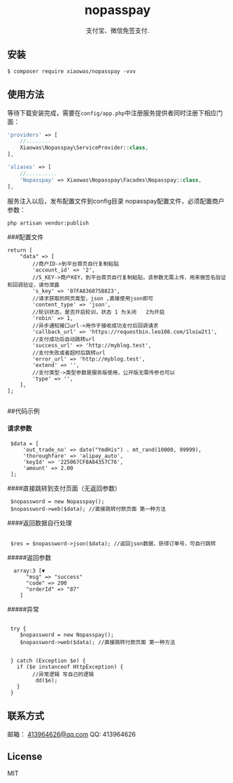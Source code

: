 <h1 align="center"> nopasspay </h1>

<p align="center"> 支付宝、微信免签支付.</p>


## 安装

```shell
$ composer require xiaowas/nopasspay -vvv
```

## 使用方法

等待下载安装完成，需要在`config/app.php`中注册服务提供者同时注册下相应门面：
```php
'providers' => [
    //........
    Xiaowas\Nopasspay\ServiceProvider::class,
],

'aliases' => [
    //..........
    'Nopasspay' => Xiaowas\Nopasspay\Facades\Nopasspay::class,
],

```
服务注入以后，发布配置文件到config目录 nopasspay配置文件，必须配置商户参数：
```composer
php artisan vendor:publish
```

###配置文件

```
return [
    "data" => [
        //商户ID->到平台首页自行复制粘贴
        'account_id' => '2',
        //S_KEY->商户KEY，到平台首页自行复制粘贴，该参数无需上传，用来做签名验证和回调验证，请勿泄露
        's_key' => '07FA836875B823',
        //请求获取的网页类型，json ,直接使用json即可
        'content_type' => 'json',
        //轮训状态，是否开启轮训，状态 1 为关闭   2为开启
        'robin' => 1,
        //异步通知接口url->用作于接收成功支付后回调请求
        'callback_url' => 'https://requestbin.leo108.com/1loiw2t1',
        //支付成功后自动跳转url
        'success_url' => 'http://myblog.test',
        //支付失败或者超时后跳转url
        'error_url' => 'http://myblog.test',
        'extend' => '',
        //支付类型->类型参数是服务版使用，公开版无需传参也可以
        'type' => '',
    ],
];


```



##代码示例

#### 请求参数

````
 $data = [
     'out_trade_no' => date("YmdHis") . mt_rand(10000, 99999),
     'thoroughfare' => 'alipay_auto',
     'keyId' => '225067CF8A84357C76',
     'amount' => 2.00
 ];

````

####直接跳转到支付页面（无返回参数）

````
 $nopassword = new Nopasspay();
 $nopassword->web($data); //直接跳转付款页面 第一种方法

````

####返回数据自行处理

````

 $res = $nopassword->json($data); //返回json数据，获得订单号，可自行跳转 

````

#####返回参数

```
  array:3 [▼
      "msg" => "success"
      "code" => 200
      "orderId" => "87"
    ]

```





#####异常

````

 try {
    $nopassword = new Nopasspay();
    $nopassword->web($data); //直接跳转付款页面 第一种方法
    

 } catch (Exception $e) {
   if ($e instanceof HttpException) {
        //异常逻辑 写自己的逻辑
         dd($e);
   }
 }
````


## 联系方式

邮箱： 413964626@qq.com 
QQ:   413964626

## License

MIT